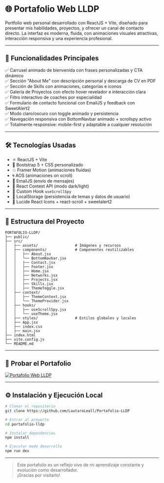 # 🌐 Portafolio Web LLDP

Portfolio web personal desarrollado con ReactJS + Vite, diseñado para presentar mis habilidades, proyectos, y ofrecer un canal de contacto directo. La interfaz es moderna, fluida, con animaciones visuales atractivas, interacción responsiva y una experiencia profesional.

---

## 🎯 Funcionalidades Principales

✅ Carrusel animado de bienvenida con frases personalizadas y CTA dinámico <br>
✅ Sección "About Me" con descripción personal y descarga de CV en PDF <br>
✅ Sección de Skills con animaciones, categorías e íconos <br>
✅ Galería de Proyectos con efecto hover revelador e interacción clara <br>
✅ Filtro interactivo de coaches por especialidad <br>
✅ Formulario de contacto funcional con EmailJS y feedback con SweetAlert2 <br>
✅ Modo claro/oscuro con toggle animado y persistencia <br>
✅ Navegación responsiva con BottomNavbar animado + scrollspy activo <br>
✅ Totalmente responsive: mobile-first y adaptable a cualquier resolución <br>

---

## 🛠️ Tecnologías Usadas

- ⚛ ReactJS + Vite
- 🎨 Bootstrap 5 + CSS personalizado
- 💥 Framer Motion (animaciones fluidas)
- 🌀 AOS (animaciones on scroll)
- 📩 EmailJS (envío de mensajes)
- 🧠 React Context API (modo dark/light)
- 📍 Custom Hook `useScrollSpy`
- 💾 LocalStorage (persistencia de temas y datos de usuario)
- 🧰 Lucide React Icons + react-scroll + sweetalert2

---

## 📁 Estructura del Proyecto

```
PORTAFOLIO-LLDP/
├── public/
├── src/
│   ├── assets/                 # Imágenes y recursos
│   ├── components/             # Componentes reutilizables
│   │   ├── About.jsx
│   │   └── BottomNavbar.jsx
│   │   ├── Contact.jsx
│   │   ├── Footer.jsx
│   │   ├── Home.jsx
│   │   ├── Networks.jsx
│   │   ├── Projects.jsx
│   │   ├── Skills.jsx
│   │   ├── ThemeToggle.jsx
│   ├── context/
│   │   ├── ThemeContext.jsx
│   │   └── ThemeProvider.jsx
│   ├── hooks/
│   │   ├── useScrollSpy.jsx
│   │   └── useTheme.jsx
│   ├── styles/                 # Estilos globales y locales
│   ├── App.jsx
│   ├── index.css
│   ├── main.jsx
├── index.html
├── vite.config.js
└── README.md
```

---

## 🚀 Probar el Portafolio

[![Portafolio Web LLDP](https://img.shields.io/badge/Portafolio%20Web%20LLDP-000000?style=for-the-badge&logo=vercel&logoColor=white&labelColor=000000)](https://portafolio-lldp.vercel.app/)

---

## ⚙ Instalación y Ejecución Local

```bash
# Clonar el repositorio
git clone https://github.com/LautaroLeall/Portafolio-LLDP

# Entrar al proyecto
cd portafolio-lldp

# Instalar dependencias
npm install

# Ejecutar modo desarrollo
npm run dev
```

---

> Este portafolio es un reflejo vivo de mi aprendizaje constante y evolución como desarrollador. <br>
> ¡Gracias por visitarlo!
